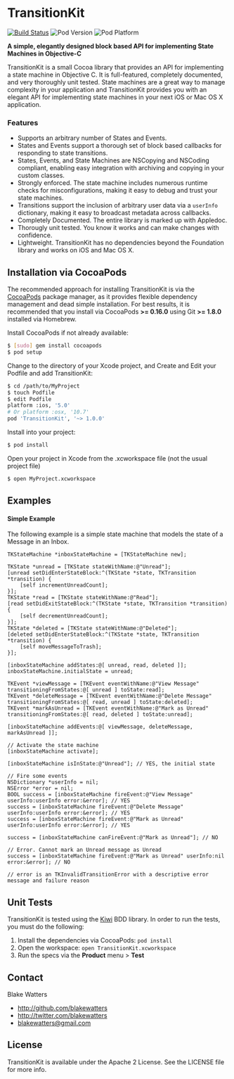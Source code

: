 TransitionKit
=============

[![Build Status](https://travis-ci.org/blakewatters/TransitionKit.png?branch=master,development)](https://travis-ci.org/blakewatters/TransitionKit) 
![Pod Version](http://cocoapod-badges.herokuapp.com/v/TransitionKit/badge.png) 
![Pod Platform](http://cocoapod-badges.herokuapp.com/p/TransitionKit/badge.png)

**A simple, elegantly designed block based API for implementing State Machines in Objective-C**

TransitionKit is a small Cocoa library that provides an API for implementing a state machine in Objective C. It is full-featured, completely documented, and very thoroughly unit tested. State machines are a great way to manage complexity in your application and TransitionKit provides you with an elegant API for implementing state machines in your next iOS or Mac OS X application.

### Features

* Supports an arbitrary number of States and Events.
* States and Events support a thorough set of block based callbacks for responding to state transitions.
* States, Events, and State Machines are NSCopying and NSCoding compliant, enabling easy integration with archiving and copying in your custom classes.
* Strongly enforced. The state machine includes numerous runtime checks for misconfigurations, making it easy to debug and trust your state machines.
* Transitions support the inclusion of arbitrary user data via a `userInfo` dictionary, making it easy to broadcast metadata across callbacks.
* Completely Documented. The entire library is marked up with Appledoc.
* Thorougly unit tested. You know it works and can make changes with confidence.
* Lightweight. TransitionKit has no dependencies beyond the Foundation library and works on iOS and Mac OS X.

## Installation via CocoaPods

The recommended approach for installing TransitionKit is via the [CocoaPods](http://cocoapods.org/) package manager, as it provides flexible dependency management and dead simple installation. For best results, it is recommended that you install via CocoaPods **>= 0.16.0** using Git **>= 1.8.0** installed via Homebrew.

Install CocoaPods if not already available:

``` bash
$ [sudo] gem install cocoapods
$ pod setup
```

Change to the directory of your Xcode project, and Create and Edit your Podfile and add TransitionKit:

``` bash
$ cd /path/to/MyProject
$ touch Podfile
$ edit Podfile
platform :ios, '5.0' 
# Or platform :osx, '10.7'
pod 'TransitionKit', '~> 1.0.0'
```

Install into your project:

``` bash
$ pod install
```

Open your project in Xcode from the .xcworkspace file (not the usual project file)

``` bash
$ open MyProject.xcworkspace
```

## Examples

#### Simple Example

The following example is a simple state machine that models the state of a Message in an Inbox.

```objc
TKStateMachine *inboxStateMachine = [TKStateMachine new];

TKState *unread = [TKState stateWithName:@"Unread"];
[unread setDidEnterStateBlock:^(TKState *state, TKTransition *transition) {
    [self incrementUnreadCount];
}];
TKState *read = [TKState stateWithName:@"Read"];
[read setDidExitStateBlock:^(TKState *state, TKTransition *transition) {
    [self decrementUnreadCount];
}];
TKState *deleted = [TKState stateWithName:@"Deleted"];
[deleted setDidEnterStateBlock:^(TKState *state, TKTransition *transition) {
    [self moveMessageToTrash];
}];

[inboxStateMachine addStates:@[ unread, read, deleted ]];
inboxStateMachine.initialState = unread;

TKEvent *viewMessage = [TKEvent eventWithName:@"View Message" transitioningFromStates:@[ unread ] toState:read];
TKEvent *deleteMessage = [TKEvent eventWithName:@"Delete Message" transitioningFromStates:@[ read, unread ] toState:deleted];
TKEvent *markAsUnread = [TKEvent eventWithName:@"Mark as Unread" transitioningFromStates:@[ read, deleted ] toState:unread];

[inboxStateMachine addEvents:@[ viewMessage, deleteMessage, markAsUnread ]];

// Activate the state machine
[inboxStateMachine activate];

[inboxStateMachine isInState:@"Unread"]; // YES, the initial state

// Fire some events
NSDictionary *userInfo = nil;
NSError *error = nil;
BOOL success = [inboxStateMachine fireEvent:@"View Message" userInfo:userInfo error:&error]; // YES
success = [inboxStateMachine fireEvent:@"Delete Message" userInfo:userInfo error:&error]; // YES
success = [inboxStateMachine fireEvent:@"Mark as Unread" userInfo:userInfo error:&error]; // YES

success = [inboxStateMachine canFireEvent:@"Mark as Unread"]; // NO

// Error. Cannot mark an Unread message as Unread
success = [inboxStateMachine fireEvent:@"Mark as Unread" userInfo:nil error:&error]; // NO

// error is an TKInvalidTransitionError with a descriptive error message and failure reason
```

## Unit Tests

TransitionKit is tested using the [Kiwi](https://github.com/allending/Kiwi) BDD library. In order to run the tests, you must do the following:

1. Install the dependencies via CocoaPods: `pod install`
1. Open the workspace: `open TransitionKit.xcworkspace`
1. Run the specs via the **Product** menu > **Test**

## Contact

Blake Watters

- http://github.com/blakewatters
- http://twitter.com/blakewatters
- blakewatters@gmail.com

## License

TransitionKit is available under the Apache 2 License. See the LICENSE file for more info.
